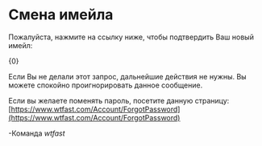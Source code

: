 # Смена имейла

Пожалуйста, нажмите на ссылку ниже, чтобы подтвердить Ваш новый имейл:

{0}

Если Вы не делали этот запрос, дальнейшие действия не нужны. Вы можете спокойно проигнорировать данное сообщение. 

Если вы желаете поменять пароль, посетите данную страницу: [https://www.wtfast.com/Account/ForgotPassword](https://www.wtfast.com/Account/ForgotPassword)

-Команда *wtfast*